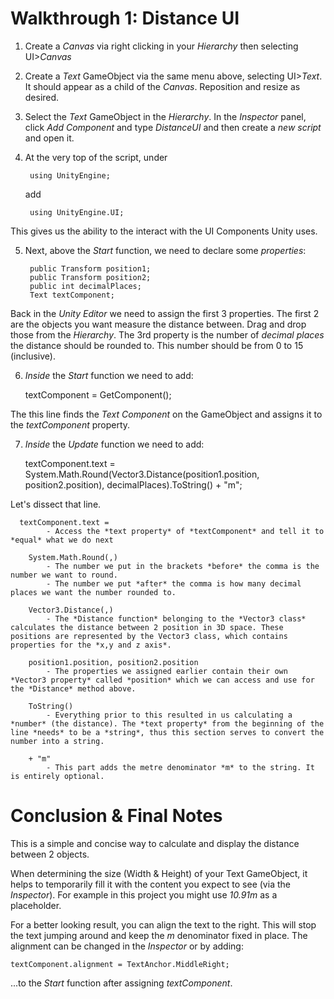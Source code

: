 # Walkthrough 1: Distance UI

1. Create a *Canvas* via right clicking in your *Hierarchy* then selecting UI>*Canvas*

2. Create a *Text* GameObject via the same menu above, selecting UI>*Text*. It should appear as a child of the *Canvas*. Reposition and resize as desired.

3. Select the *Text* GameObject in the *Hierarchy*. In the *Inspector* panel, click *Add Component* and type *DistanceUI* and then create a *new script* and open it.

4. At the very top of the script, under

        using UnityEngine;

    add

        using UnityEngine.UI;

This gives us the ability to the interact with the UI Components Unity uses.

5. Next, above the *Start* function, we need to declare some *properties*:

        public Transform position1;
        public Transform position2;
        public int decimalPlaces;
    	Text textComponent;

Back in the *Unity Editor* we need to assign the first 3 properties. The first 2 are the objects you want measure the distance between. Drag and drop those from the *Hierarchy*. The 3rd property is the number of *decimal places* the distance should be rounded to. This number should be from 0 to 15 (inclusive).

6. *Inside* the *Start* function we need to add:

      textComponent = GetComponent<Text>();

The this line finds the *Text Component* on the GameObject and assigns it to the *textComponent* property.

7. *Inside* the *Update* function we need to add:

      textComponent.text = System.Math.Round(Vector3.Distance(position1.position, position2.position), decimalPlaces).ToString() + "m";

Let's dissect that line.

      textComponent.text =
            - Access the *text property* of *textComponent* and tell it to *equal* what we do next

        System.Math.Round(,)
            - The number we put in the brackets *before* the comma is the number we want to round.
            - The number we put *after* the comma is how many decimal places we want the number rounded to.

        Vector3.Distance(,)
            - The *Distance function* belonging to the *Vector3 class* calculates the distance between 2 position in 3D space. These positions are represented by the Vector3 class, which contains properties for the *x,y and z axis*.

        position1.position, position2.position
            - The properties we assigned earlier contain their own *Vector3 property* called *position* which we can access and use for the *Distance* method above.

        ToString()
            - Everything prior to this resulted in us calculating a *number* (the distance). The *text property* from the beginning of the line *needs* to be a *string*, thus this section serves to convert the number into a string.

        + "m"
            - This part adds the metre denominator *m* to the string. It is entirely optional.

# Conclusion & Final Notes
This is a simple and concise way to calculate and display the distance between 2 objects.

When determining the size (Width & Height) of your Text GameObject, it helps to temporarily fill it with the content you expect to see (via the *Inspector*). For example in this project you might use *10.91m* as a placeholder.

For a better looking result, you can align the text to the right. This will stop the text jumping around and keep the *m* denominator fixed in place. The alignment can be changed in the *Inspector* or by adding:

    textComponent.alignment = TextAnchor.MiddleRight;

...to the *Start* function after assigning *textComponent*.
